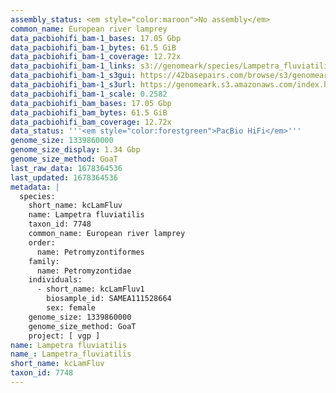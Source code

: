 ```yaml
---
assembly_status: <em style="color:maroon">No assembly</em>
common_name: European river lamprey
data_pacbiohifi_bam-1_bases: 17.05 Gbp
data_pacbiohifi_bam-1_bytes: 61.5 GiB
data_pacbiohifi_bam-1_coverage: 12.72x
data_pacbiohifi_bam-1_links: s3://genomeark/species/Lampetra_fluviatilis/kcLamFluv1/genomic_data/pacbio_hifi/<br>
data_pacbiohifi_bam-1_s3gui: https://42basepairs.com/browse/s3/genomeark/species/Lampetra_fluviatilis/kcLamFluv1/genomic_data/pacbio_hifi/
data_pacbiohifi_bam-1_s3url: https://genomeark.s3.amazonaws.com/index.html?prefix=species/Lampetra_fluviatilis/kcLamFluv1/genomic_data/pacbio_hifi/
data_pacbiohifi_bam-1_scale: 0.2582
data_pacbiohifi_bam_bases: 17.05 Gbp
data_pacbiohifi_bam_bytes: 61.5 GiB
data_pacbiohifi_bam_coverage: 12.72x
data_status: '''<em style="color:forestgreen">PacBio HiFi</em>'''
genome_size: 1339860000
genome_size_display: 1.34 Gbp
genome_size_method: GoaT
last_raw_data: 1678364536
last_updated: 1678364536
metadata: |
  species:
    short_name: kcLamFluv
    name: Lampetra fluviatilis
    taxon_id: 7748
    common_name: European river lamprey
    order:
      name: Petromyzontiformes
    family:
      name: Petromyzontidae
    individuals:
      - short_name: kcLamFluv1
        biosample_id: SAMEA111528664
        sex: female
    genome_size: 1339860000
    genome_size_method: GoaT
    project: [ vgp ]
name: Lampetra fluviatilis
name_: Lampetra_fluviatilis
short_name: kcLamFluv
taxon_id: 7748
---
```

